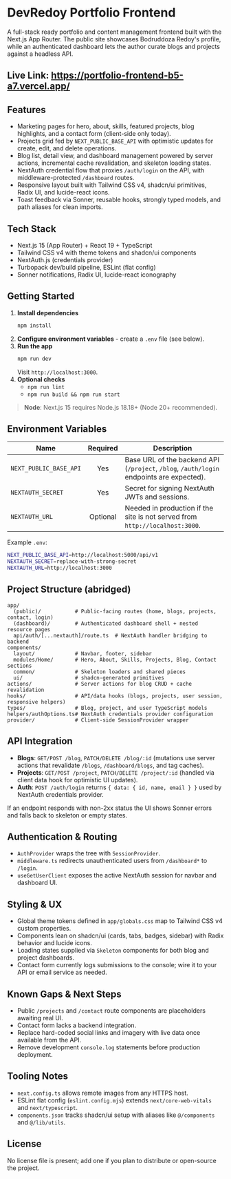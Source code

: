# DevRedoy Portfolio Frontend

A full-stack ready portfolio and content management frontend built with the Next.js App Router. The public site showcases Bodruddoza Redoy's profile, while an authenticated dashboard lets the author curate blogs and projects against a headless API.

## Live Link: https://portfolio-frontend-b5-a7.vercel.app/

## Features
- Marketing pages for hero, about, skills, featured projects, blog highlights, and a contact form (client-side only today).
- Projects grid fed by `NEXT_PUBLIC_BASE_API` with optimistic updates for create, edit, and delete operations.
- Blog list, detail view, and dashboard management powered by server actions, incremental cache revalidation, and skeleton loading states.
- NextAuth credential flow that proxies `/auth/login` on the API, with middleware-protected `/dashboard` routes.
- Responsive layout built with Tailwind CSS v4, shadcn/ui primitives, Radix UI, and lucide-react icons.
- Toast feedback via Sonner, reusable hooks, strongly typed models, and path aliases for clean imports.

## Tech Stack
- Next.js 15 (App Router) + React 19 + TypeScript
- Tailwind CSS v4 with theme tokens and shadcn/ui components
- NextAuth.js (credentials provider)
- Turbopack dev/build pipeline, ESLint (flat config)
- Sonner notifications, Radix UI, lucide-react iconography

## Getting Started
1. **Install dependencies**
   ```bash
   npm install
   ```
2. **Configure environment variables** - create a `.env` file (see below).
3. **Run the app**
   ```bash
   npm run dev
   ```
   Visit `http://localhost:3000`.
4. **Optional checks**
   - `npm run lint`
   - `npm run build && npm run start`

> **Node**: Next.js 15 requires Node.js 18.18+ (Node 20+ recommended).

## Environment Variables
| Name | Required | Description |
| ---- | :------: | ----------- |
| `NEXT_PUBLIC_BASE_API` | Yes | Base URL of the backend API (`/project`, `/blog`, `/auth/login` endpoints are expected). |
| `NEXTAUTH_SECRET` | Yes | Secret for signing NextAuth JWTs and sessions. |
| `NEXTAUTH_URL` | Optional | Needed in production if the site is not served from `http://localhost:3000`. |

Example `.env`:
```bash
NEXT_PUBLIC_BASE_API=http://localhost:5000/api/v1
NEXTAUTH_SECRET=replace-with-strong-secret
NEXTAUTH_URL=http://localhost:3000
```

## Project Structure (abridged)
```
app/
  (public)/           # Public-facing routes (home, blogs, projects, contact, login)
  (dashboard)/        # Authenticated dashboard shell + nested resource pages
  api/auth/[...nextauth]/route.ts  # NextAuth handler bridging to backend
components/
  layout/             # Navbar, footer, sidebar
  modules/Home/       # Hero, About, Skills, Projects, Blog, Contact sections
  common/             # Skeleton loaders and shared pieces
  ui/                 # shadcn-generated primitives
actions/              # Server actions for blog CRUD + cache revalidation
hooks/                # API/data hooks (blogs, projects, user session, responsive helpers)
types/                # Blog, project, and user TypeScript models
helpers/authOptions.ts# NextAuth credentials provider configuration
provider/             # Client-side SessionProvider wrapper
```

## API Integration
- **Blogs**: `GET/POST /blog`, `PATCH/DELETE /blog/:id` (mutations use server actions that revalidate `/blogs`, `/dashboard/blogs`, and tag caches).
- **Projects**: `GET/POST /project`, `PATCH/DELETE /project/:id` (handled via client data hook for optimistic UI updates).
- **Auth**: `POST /auth/login` returns `{ data: { id, name, email } }` used by NextAuth credentials provider.

If an endpoint responds with non-2xx status the UI shows Sonner errors and falls back to skeleton or empty states.

## Authentication & Routing
- `AuthProvider` wraps the tree with `SessionProvider`.
- `middleware.ts` redirects unauthenticated users from `/dashboard*` to `/login`.
- `useGetUserClient` exposes the active NextAuth session for navbar and dashboard UI.

## Styling & UX
- Global theme tokens defined in `app/globals.css` map to Tailwind CSS v4 custom properties.
- Components lean on shadcn/ui (cards, tabs, badges, sidebar) with Radix behavior and lucide icons.
- Loading states supplied via `Skeleton` components for both blog and project dashboards.
- Contact form currently logs submissions to the console; wire it to your API or email service as needed.

## Known Gaps & Next Steps
- Public `/projects` and `/contact` route components are placeholders awaiting real UI.
- Contact form lacks a backend integration.
- Replace hard-coded social links and imagery with live data once available from the API.
- Remove development `console.log` statements before production deployment.

## Tooling Notes
- `next.config.ts` allows remote images from any HTTPS host.
- ESLint flat config (`eslint.config.mjs`) extends `next/core-web-vitals` and `next/typescript`.
- `components.json` tracks shadcn/ui setup with aliases like `@/components` and `@/lib/utils`.

## License
No license file is present; add one if you plan to distribute or open-source the project.

